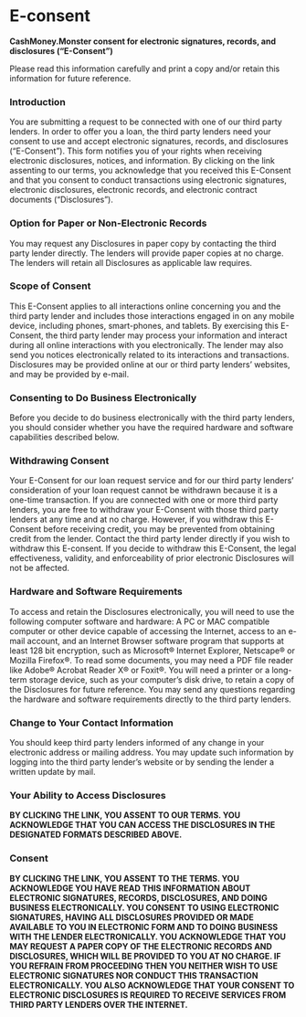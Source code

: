 # E-consent

**CashMoney.Monster consent for electronic signatures, records, and disclosures (“E-Consent”)**

Please read this information carefully and print a copy and/or retain this information for future reference.

### Introduction
You are submitting a request to be connected with one of our third party lenders. In order to offer you a loan, the third party lenders need your consent to use and accept electronic signatures, records, and disclosures (“E-Consent”). This form notifies you of your rights when receiving electronic disclosures, notices, and information. By clicking on the link assenting to our terms, you acknowledge that you received this E-Consent and that you consent to conduct transactions using electronic signatures, electronic disclosures, electronic records, and electronic contract documents (“Disclosures”).

### Option for Paper or Non-Electronic Records
You may request any Disclosures in paper copy by contacting the third party lender directly. The lenders will provide paper copies at no charge. The lenders will retain all Disclosures as applicable law requires.

### Scope of Consent
This E-Consent applies to all interactions online concerning you and the third party lender and includes those interactions engaged in on any mobile device, including phones, smart-phones, and tablets. By exercising this E-Consent, the third party lender may process your information and interact during all online interactions with you electronically. The lender may also send you notices electronically related to its interactions and transactions. Disclosures may be provided online at our or third party lenders’ websites, and may be provided by e-mail.

### Consenting to Do Business Electronically
Before you decide to do business electronically with the third party lenders, you should consider whether you have the required hardware and software capabilities described below.

### Withdrawing Consent
Your E-Consent for our loan request service and for our third party lenders’ consideration of your loan request cannot be withdrawn because it is a one-time transaction. If you are connected with one or more third party lenders, you are free to withdraw your E-Consent with those third party lenders at any time and at no charge. However, if you withdraw this E-Consent before receiving credit, you may be prevented from obtaining credit from the lender. Contact the third party lender directly if you wish to withdraw this E-consent. If you decide to withdraw this E-Consent, the legal effectiveness, validity, and enforceability of prior electronic Disclosures will not be affected.

### Hardware and Software Requirements
To access and retain the Disclosures electronically, you will need to use the following computer software and hardware: A PC or MAC compatible computer or other device capable of accessing the Internet, access to an e-mail account, and an Internet Browser software program that supports at least 128 bit encryption, such as Microsoft® Internet Explorer, Netscape® or Mozilla Firefox®. To read some documents, you may need a PDF file reader like Adobe® Acrobat Reader X® or Foxit®. You will need a printer or a long-term storage device, such as your computer’s disk drive, to retain a copy of the Disclosures for future reference. You may send any questions regarding the hardware and software requirements directly to the third party lenders.

### Change to Your Contact Information
You should keep third party lenders informed of any change in your electronic address or mailing address. You may update such information by logging into the third party lender’s website or by sending the lender a written update by mail.

### Your Ability to Access Disclosures
**BY CLICKING THE LINK, YOU ASSENT TO OUR TERMS. YOU ACKNOWLEDGE THAT YOU CAN ACCESS THE DISCLOSURES IN THE DESIGNATED FORMATS DESCRIBED ABOVE.**

### Consent
**BY CLICKING THE LINK, YOU ASSENT TO THE TERMS. YOU ACKNOWLEDGE YOU HAVE READ THIS INFORMATION ABOUT ELECTRONIC SIGNATURES, RECORDS, DISCLOSURES, AND DOING BUSINESS ELECTRONICALLY. YOU CONSENT TO USING ELECTRONIC SIGNATURES, HAVING ALL DISCLOSURES PROVIDED OR MADE AVAILABLE TO YOU IN ELECTRONIC FORM AND TO DOING BUSINESS WITH THE LENDER ELECTRONICALLY. YOU ACKNOWLEDGE THAT YOU MAY REQUEST A PAPER COPY OF THE ELECTRONIC RECORDS AND DISCLOSURES, WHICH WILL BE PROVIDED TO YOU AT NO CHARGE. IF YOU REFRAIN FROM PROCEEDING THEN YOU NEITHER WISH TO USE ELECTRONIC SIGNATURES NOR CONDUCT THIS TRANSACTION ELECTRONICALLY. YOU ALSO ACKNOWLEDGE THAT YOUR CONSENT TO ELECTRONIC DISCLOSURES IS REQUIRED TO RECEIVE SERVICES FROM THIRD PARTY LENDERS OVER THE INTERNET.**
